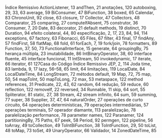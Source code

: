 Índice Remissivo
ActionListener, 13
andThen, 21
anotações, 120
autoboxing, 29, 33, 63
average, 59
BiConsumer, 47
BiFunction, 38
boxed, 65
Calendar, 83
ChronoUnit, 92
close, 63
closure, 17
Collector, 47
Collectors, 48
Comparator, 25
comparing, 27
computeIfAbsent, 75
construtor, 36
Consumer, 7, 20
Date, 83
decorator, 21
default methods, 19
distinct, 70
Duration, 94
efeito colateral, 44, 80
especificação, 2, 17, 23, 84, 94, 114
exceptions, 67
factory, 63
Fibonacci, 65
Files, 67
filter, 43
final, 17
findAny, 57
findFirst, 58
flatMap, 68
fold, 61
forEach, 7, 19
fork/join, 78
formatters, 89
Function, 37, 50, 73
FunctionalInterface, 15
generate, 64
groupingBy, 75
herança múltipla, 23
imutabilidade, 86
IntBinaryOperator, 38, 60
interface fluente, 45
interface funcional, 11
IntStream, 50
invokedynamic, 17
iterate, 66
iterator, 61
127Casa do Código
Índice Remissivo
JEP, 2, 114
Joda time, 83
lambda, 9, 17
lazy, 56–58, 65
limit, 64
limitações, 119
LocalDate, 84
LocalDateTime, 84
LongStream, 72
métodos default, 19
Map, 72, 75
map, 50, 54
mapToInt, 50
mapToLong, 72
max, 53
metaspace, 122
method references, 31
Predicate, 22, 43, 62
random, 64
redução, 59
reduce, 60
reflection, 122
removeIf, 22
reversed, 34
Runnable, 11
skip, 64
sort, 55
Spliterator, 81
static, 27, 38
Stream, 42
stream infinito, 64
sum, 59
summing, 77
super, 38
Supplier, 37, 47, 64
naturalOrder, 27
operações de curto circuito, 64
operações determinísticas, 79
operações intermediárias, 57
operações terminais, 57
operador diamante, 113
paralelização, 78
paralelização performance, 78
parameter names, 122
Paranamer, 124
partitioningBy, 75
Paths, 67
peek, 58
Period, 92
permgen, 122
pipeline, 56
toArray, 49
toCollection, 49
ToIntBiFunction, 38
ToIntFunction, 29, 50
toList, 48
toMap, 73
toSet, 49
UnaryOperator, 66
Validador, 14
ZonedDateTime, 85